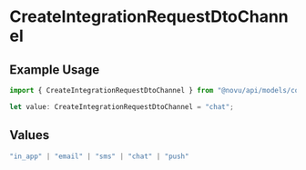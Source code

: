 # CreateIntegrationRequestDtoChannel

## Example Usage

```typescript
import { CreateIntegrationRequestDtoChannel } from "@novu/api/models/components";

let value: CreateIntegrationRequestDtoChannel = "chat";
```

## Values

```typescript
"in_app" | "email" | "sms" | "chat" | "push"
```